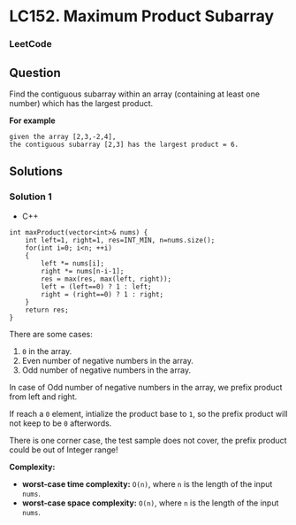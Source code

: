 # LC152. Maximum Product Subarray

### LeetCode

## Question

Find the contiguous subarray within an array (containing at least one number) which has the largest product.

**For example** 
```
given the array [2,3,-2,4],
the contiguous subarray [2,3] has the largest product = 6.
```

## Solutions

### Solution 1

* C++
```
int maxProduct(vector<int>& nums) {
    int left=1, right=1, res=INT_MIN, n=nums.size();
    for(int i=0; i<n; ++i)
    {
        left *= nums[i];
        right *= nums[n-i-1];
        res = max(res, max(left, right));
        left = (left==0) ? 1 : left;
        right = (right==0) ? 1 : right;
    }
    return res;
}
```

There are some cases:

1. `0` in the array.
2. Even number of negative numbers in the array.
3. Odd number of negative numbers in the array.

In case of Odd number of negative numbers in the array, we prefix product from left and right. 

If reach a `0` element, intialize the product base to `1`, so the prefix product will not keep to be `0` afterwords.

There is one corner case, the test sample does not cover, the prefix product could be out of Integer range!

**Complexity:**

* **worst-case time complexity:** `O(n)`, where `n` is the length of the input `nums`.
* **worst-case space complexity:** `O(n)`, where `n` is the length of the input `nums`.

